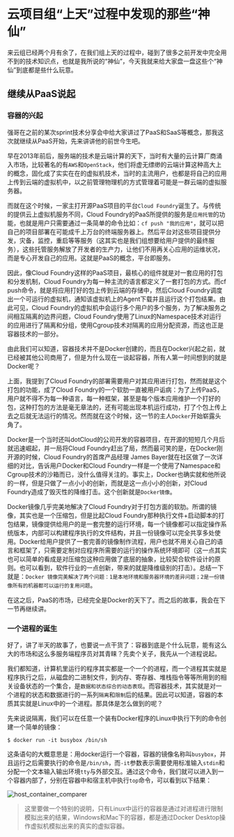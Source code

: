 # 云项目组“上天”过程中发现的那些“神仙”

来云组已经两个月有余了，在我们组上天的过程中，碰到了很多之前开发中完全用不到的技术知识点，也就是我所说的“神仙”，今天我就来给大家盘一盘这些个“神仙”到底都是些什么玩意。

## 继续从PaaS说起

### 容器的兴起

强哥在之前的某次sprint技术分享会中给大家讲过了PaaS和SaaS等概念，那我这次就继续从PaaS开始，先来讲讲他的前世今生吧。

早在2013年前后，服务端的技术是云端计算的天下，当时有大量的云计算厂商涌入市场，比较著名的有`AWS`和`OpenStack`，他们将虚无缥缈的云端计算这种高大上的概念，固化成了实实在在的虚拟机技术，当时的主流用户，也都是将自己的应用上传到云端的虚拟机中，以之前管理物理机的方式管理着可能是一群云端的虚拟服务器。

而就在这个时候，一家主打开源PaaS项目的平台`Cloud Foundry`诞生了。与传统的提供云上虚拟机服务不同，Cloud Foundry的PaaS所提供的服务是`应用托管`的功能，也就是用户只需要通过一条简单的命令比如：`cf push "我的应用"`，就可以把自己的项目部署在可能成千上万台的终端服务器上。然后平台对这些项目提供分发，灾备，监控，重启等等服务（这其实也是我们组想要给用户提供的最终服务），这些托管服务解放了开发者的生产力，让他们不用再关心应用的运维状况，而是专心开发自己的应用。这就是PaaS的概念，平台即服务。

因此，像Cloud Foundry这样的PaaS项目，最核心的组件就是对一套应用的打包和分发机制，Cloud Foundry为每一种主流的语言都定义了一套打包的方式。而cf push命令，就是将应用打好的包上传到云端的存储中，然后Cloud Foundry调度出一个可运行的虚拟机，通知该虚拟机上的Agent下载并且运行这个打包结果。由此可见，Cloud Foundry的虚拟机中会运行多个用户的多个服务，为了解决服务之间相互隔离的边界问题，Cloud Foundry使用了Linux的Namespace技术对运行的应用进行了隔离和分组，使用Cgroup技术对隔离的应用分配资源，而这也正是容器技术的一部分。

由此我们可以知道，容器技术并不是Docker创建的，而且在Docker兴起之前，就已经被其他公司商用了，但是为什么现在一谈起容器，所有人第一时间想到的就是Docker呢？

上面，我提到了Cloud Foundry的部署需要用户对其应用进行打包，然而就是这个打包的功能，成了Cloud Foundry的一个软肋一直被用户诟病：为了上传PaaS，用户就不得不为每一种语言，每一种框架，甚至是每个版本应用维护一个打好的包，这种打包的方法是毫无章法的，还有可能出现本机运行成功，打了个包上传上去之后就无法运行的情况。然而就在这个时候，这一节的主人`Docker`开始崭露头角了。

Docker是一个当时还叫dotCloud的公司开发的容器项目，在开源的短短几个月后就迅速崛起，并一局将Cloud Foundry赶出了局，然而最可笑的是，在Docker刚开源的时候，Cloud Foundry的首席产品经理 James Bayer就在社区做了一次详细的对比，告诉用户Docker和Cloud Foundry一样是一个使用了Namespace和Cgroup技术的沙箱而已，没什么值得关注的。事实上，Docker也确实就和他所说的一样，但是只做了一点小小的创新，而就是这一点小小的创新，对Cloud Foundry造成了毁灭性的降维打击。这个创新就是`Docker镜像`。

Docker镜像几乎完美地解决了Cloud Foundry对于打包方面的软肋。所谓的镜像，其实也是一个压缩包，但是比起Cloud Foundry那种执行文件+启动脚本的打包结果，镜像提供给用户的是一套完整的运行环境，每一个镜像都可以指定操作系统版本，内部可以构建程序执行的文件结构，并且一份镜像可以完全共享多处使用。Docker给用户提供了一套完善的镜像制作流程，用户也就不用关心自己的语言和框架了，只需要定制对应程序所需要的运行的操作系统环境即可（这一点其实也可以简单的看成是对压缩包这种应用做了底层的抽象，比较契合软件设计的原则。也可以看到，软件行业的一点创新，带来的就是降维级别的打击）。总结一下就是：`Docker 镜像完美解决了两个问题：1是本地环境和服务器环境的差异问题；2是一份镜像所有的机器都可以运行的复用问题`。

在这之后，PaaS的市场，已经完全是Docker的天下了。而之后的故事，我会在下一节再继续讲。

### 一个进程的诞生

好了，讲了半天的故事了，也要说一点干货了：容器到底是个什么玩意，能有这么大的市场和这么多服务端程序员对其青睐？先卖个关子，我先从一个进程说起。

我们都知道，计算机里运行的程序其实都是一个一个的进程，而一个进程其实就是程序执行之后，从磁盘的二进制文件，到内存、寄存器、堆栈指令等等所用到的相关设备状态的一个集合，是`数据和状态综合的动态表现`。而容器技术，其实就是对一个进程的状态和数据进行的一系列`隔离`和`限制`后的结果。因此可以知道，容器的本质其实就是Linux中的一个进程。那具体是怎么做到的呢？

先来说说隔离，我们可以在任意一个装有Docker程序的Linux中执行下列的命令创建一个简单的镜像：

``` shell
$ docker run -it busybox /bin/sh
```

这条语句的大概意思是：用docker运行一个容器，容器的镜像名称叫`busybox`，并且运行之后需要执行的命令是`/bin/sh`，而`-it`参数表示需要使用标准输入`stdin`和分配一个文本输入输出环境`tty`与外部交互。通过这个命令，我们就可以进入到一个容器内部了，分别在容器中和宿主机中执行`top`命令，可以看到以下结果：

![host_container_comparer]()

> 这里要做一个特别的说明，只有Linux中运行的容器是通过对进程进行限制模拟出来的结果，Windows和Mac下的容器，都是通过Docker Desktop操作虚拟机模拟出来的真实的虚拟容器。